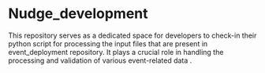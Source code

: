 # Nudge_development
This repository serves as a dedicated space for developers to check-in their python script for processing the input files that are present in event_deployment repository. It plays a crucial role in handling the processing and validation of various event-related data . 
